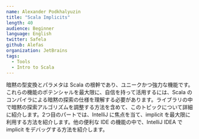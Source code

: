 ```yaml
---
name: Alexander Podkhalyuzin
title: "Scala Implicits"
length: 40
audience: Beginner
language: English
twitter: Safela
github: Alefas
organization: JetBrains
tags:
  - Tools
  - Intro to Scala
---
```

暗黙の型変換とパラメタは Scala の根幹であり、ユニークかつ強力な機能です。これらの機能のポテンシャルを最大限に、自信を持って活用するには、Scala のコンパイラによる暗黙の探索の仕様を理解する必要があります。ライブラリの中で暗黙の探索アルゴリズムを調整する方法を含めて、このトピックについて詳細に紹介します。2つ目のパートでは、IntelliJ に焦点を当て、implicit を最大限に利用する方法を紹介します。他の便利な IDE の機能の中で、IntelliJ IDEA で implicit をデバッグする方法を紹介します。
